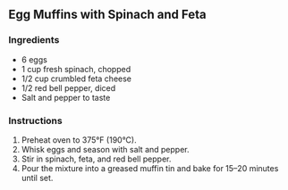 ## Egg Muffins with Spinach and Feta
### Ingredients
- 6 eggs
- 1 cup fresh spinach, chopped
- 1/2 cup crumbled feta cheese
- 1/2 red bell pepper, diced
- Salt and pepper to taste

### Instructions
1. Preheat oven to 375°F (190°C).
2. Whisk eggs and season with salt and pepper.
3. Stir in spinach, feta, and red bell pepper.
4. Pour the mixture into a greased muffin tin and bake for 15–20 minutes until set.
